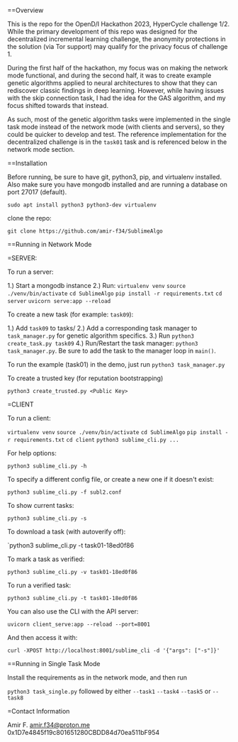 ==Overview

This is the repo for the OpenD/I Hackathon 2023, HyperCycle challenge 1/2. While the primary development of this repo was designed for the decentralized incremental learning challenge, the anonymity protections in the solution (via Tor support) may qualify for the privacy focus of challenge 1.

During the first half of the hackathon, my focus was on making the network mode functional, and during the second half, it was to create example genetic algorithms applied to neural architectures to show that they can rediscover classic findings in deep learning. However, while having issues with the skip connection task, I had the idea for the GAS algorithm, and my focus shifted towards that instead. 

As such, most of the genetic algorithm tasks were implemented in the single task mode instead of the network mode (with clients and servers), so they could be quicker to develop and test. The reference implementation for the decentralized challenge is in the `task01` task and is referenced below in the network mode section.


==Installation

Before running, be sure to have git, python3, pip, and virtualenv installed. Also make sure you have mongodb installed and are running a database on port 27017 (default).

```
sudo apt install python3 python3-dev virtualenv
```

clone the repo:

`git clone https://github.com/amir-f34/SublimeAlgo`


==Running in Network Mode

=SERVER:

To run a server:

1.) Start a mongodb instance
2.) Run:
`virtualenv venv`
`source ./venv/bin/activate`
`cd SublimeAlgo`
`pip install -r requirements.txt`
`cd server`
`uvicorn serve:app --reload`

To create a new task (for example: `task09`):

1.) Add `task09` to tasks/
2.) Add a corresponding task manager to `task_manager.py` for genetic algorithm specifics. 
3.) Run `python3 create_task.py task09`
4.) Run/Restart the task manager: `python3 task_manager.py`. Be sure to add the task to the manager loop in `main()`.

To run the example (task01) in the demo, just run `python3 task_manager.py`

To create a trusted key (for reputation bootstrapping)

`python3 create_trusted.py <Public Key>`


=CLIENT

To run a client:

`virtualenv venv`
`source ./venv/bin/activate`
`cd SublimeAlgo`
`pip install -r requirements.txt`
`cd client`
`python3 sublime_cli.py ...`

For help options:

`python3 sublime_cli.py -h`

To specify a different config file, or create a new one if it doesn't exist:

`python3 sublime_cli.py -f subl2.conf`

To show current tasks:

`python3 sublime_cli.py -s`

To download a task (with autoverify off):

`python3 sublime_cli.py -t task01-18ed0f86

To mark a task as verified:

`python3 sublime_cli.py -v task01-18ed0f86`

To run a verified task:

`python3 sublime_cli.py -t task01-18ed0f86`


You can also use the CLI with the API server:

`uvicorn client_serve:app --reload --port=8001`

And then access it with:

`curl -XPOST http://localhost:8001/sublime_cli -d '{"args": ["-s"]}'`

==Running in Single Task Mode

Install the requirements as in the network mode, and then run

`python3 task_single.py` followed by either `--task1` `--task4` `--task5` or `--task8`


=Contact Information

Amir F.
amir.f34@proton.me
0x1D7e4845f19c801651280CBDD84d70ea511bF954

